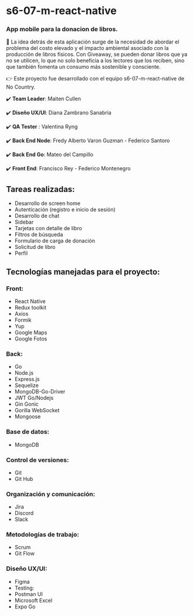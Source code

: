 # s6-07-m-react-native
### App mobile para la donacion de libros.

🌟 La idea detrás de esta aplicación surge de la necesidad de abordar el problema del costo elevado y el impacto ambiental asociado con la producción de libros físicos. Con Giveaway, se pueden donar libros que ya no se utilicen, lo que no solo beneficia a los lectores que los reciben, sino que también fomenta un consumo más sostenible y consciente.

 👉 Este proyecto fue desarrollado con el equipo  s6-07-m-react-native de No Country.
 
✔️ **Team Leader**: Maiten Cullen

✔️ **Diseño UX/UI**: Diana Zambrano Sanabria

✔️ **QA Tester** : Valentina Ryng

✔️ **Back End Node**: Fredy Alberto Varon Guzman - Federico Santoro 

✔️ **Back End Go**: Mateo del Campillo

✔️ **Front End**: Francisco Rey - Federico Montenegro


## Tareas realizadas:
 - Desarrollo de screen home
 - Autenticación (registro e inicio de sesión)
 - Desarrollo de chat
 - Sidebar
 - Tarjetas con detalle de libro
 - Filtros de búsqueda
 - Formulario de carga de donación
 - Solicitud de libro
 - Perfil

## Tecnologías manejadas para el proyecto:

### Front: 
- React Native
- Redux toolkit
- Axios
- Formik
- Yup
- Google Maps
- Google Fotos

### Back:
- Go
- Node.js
- Express.js
- Sequelize
- MongoDB-Go-Driver
- JWT Go/Nodejs
- Gin Gonic
- Gorilla WebSocket
- Mongoose

### Base de datos:
- MongoDB

### Control de versiones:
- Git
- Git Hub

### Organización y comunicación:
- Jira
- Discord
- Slack

### Metodologías de trabajo:
- Scrum
- Git Flow

### Diseño UX/UI:
- Figma
- Testing:
- Postman UI
- Microsoft Excel
- Expo Go

